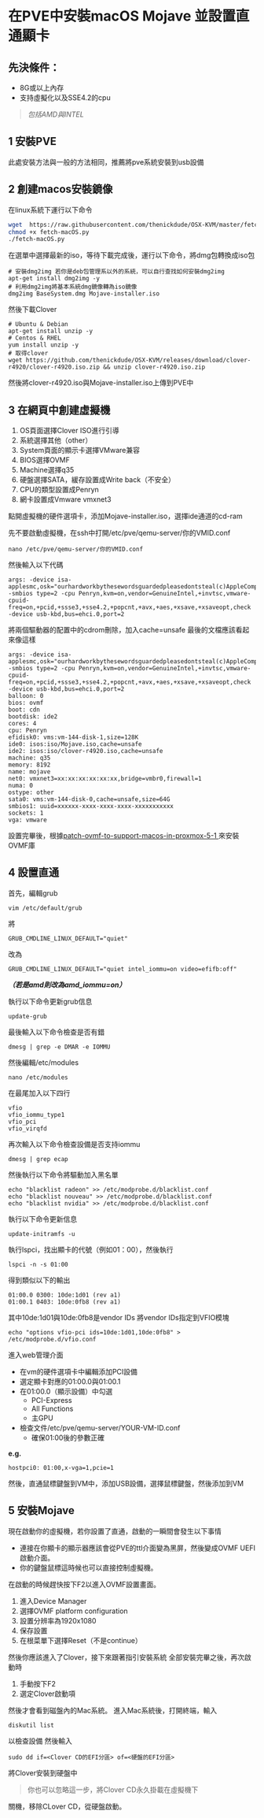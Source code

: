 # 在PVE中安裝macOS Mojave 並設置直通顯卡
## 先決條件：
+ 8G或以上內存
+ 支持虛擬化以及SSE4.2的cpu

> *包括AMD與INTEL*

## 1 安裝PVE
此處安裝方法與一般的方法相同，推薦將pve系統安裝到usb設備

## 2 創建macos安裝鏡像
在linux系統下運行以下命令
```bash
wget  https://raw.githubusercontent.com/thenickdude/OSX-KVM/master/fetch-macOS.py 
chmod +x fetch-macOS.py
./fetch-macOS.py
```
在選單中選擇最新的iso，等待下載完成後，運行以下命令，將dmg包轉換成iso包
```
# 安裝dmg2img 若你是deb包管理系以外的系統，可以自行查找如何安裝dmg2img
apt-get install dmg2img -y 
# 利用dmg2img將基本系統dmg鏡像轉為iso鏡像
dmg2img BaseSystem.dmg Mojave-installer.iso
```
然後下載Clover
```
# Ubuntu & Debian
apt-get install unzip -y
# Centos & RHEL
yum install unzip -y
# 取得clover
wget https://github.com/thenickdude/OSX-KVM/releases/download/clover-r4920/clover-r4920.iso.zip && unzip clover-r4920.iso.zip
```
然後將clover-r4920.iso與Mojave-installer.iso上傳到PVE中

## 3 在網頁中創建虛擬機

1. OS頁面選擇Clover ISO進行引導
2. 系統選擇其他（other）
3. System頁面的顯示卡選擇VMware兼容
4. BIOS選擇OVMF
5. Machine選擇q35
6. 硬盤選擇SATA，緩存設置成Write back（不安全）
7. CPU的類型設置成Penryn
8. 網卡設置成Vmware vmxnet3

點開虛擬機的硬件選項卡，添加Mojave-installer.iso，選擇ide通道的cd-ram

先不要啟動虛擬機，在ssh中打開/etc/pve/qemu-server/你的VMID.conf
```
nano /etc/pve/qemu-server/你的VMID.conf
```
然後輸入以下代碼
```
args: -device isa-applesmc,osk="ourhardworkbythesewordsguardedpleasedontsteal(c)AppleComputerInc" -smbios type=2 -cpu Penryn,kvm=on,vendor=GenuineIntel,+invtsc,vmware-cpuid-freq=on,+pcid,+ssse3,+sse4.2,+popcnt,+avx,+aes,+xsave,+xsaveopt,check -device usb-kbd,bus=ehci.0,port=2
```
將兩個驅動器的配置中的cdrom刪除，加入cache=unsafe
最後的文檔應該看起來像這樣
```
args: -device isa-applesmc,osk="ourhardworkbythesewordsguardedpleasedontsteal(c)AppleComputerInc" -smbios type=2 -cpu Penryn,kvm=on,vendor=GenuineIntel,+invtsc,vmware-cpuid-freq=on,+pcid,+ssse3,+sse4.2,+popcnt,+avx,+aes,+xsave,+xsaveopt,check -device usb-kbd,bus=ehci.0,port=2
balloon: 0
bios: ovmf
boot: cdn
bootdisk: ide2
cores: 4
cpu: Penryn
efidisk0: vms:vm-144-disk-1,size=128K
ide0: isos:iso/Mojave.iso,cache=unsafe
ide2: isos:iso/clover-r4920.iso,cache=unsafe
machine: q35
memory: 8192
name: mojave
net0: vmxnet3=xx:xx:xx:xx:xx:xx,bridge=vmbr0,firewall=1
numa: 0
ostype: other
sata0: vms:vm-144-disk-0,cache=unsafe,size=64G
smbios1: uuid=xxxxxx-xxxx-xxxx-xxxx-xxxxxxxxxxx
sockets: 1
vga: vmware
```
設置完畢後，根據[patch-ovmf-to-support-macos-in-proxmox-5-1 ](https://www.nicksherlock.com/2018/04/patch-ovmf-to-support-macos-in-proxmox-5-1/)來安裝OVMF庫

## 4 設置直通
首先，編輯grub
```
vim /etc/default/grub
```
將
```
GRUB_CMDLINE_LINUX_DEFAULT="quiet"
```
改為
```
GRUB_CMDLINE_LINUX_DEFAULT="quiet intel_iommu=on video=efifb:off"
```
***（若是amd則改為amd_iommu=on）***

執行以下命令更新grub信息
```
update-grub
```
最後輸入以下命令檢查是否有錯
```
dmesg | grep -e DMAR -e IOMMU
```
然後編輯/etc/modules
```
nano /etc/modules
```
在最尾加入以下四行
```
vfio
vfio_iommu_type1
vfio_pci
vfio_virqfd
```
再次輸入以下命令檢查設備是否支持iommu
```
dmesg | grep ecap
```
然後執行以下命令將驅動加入黑名單
```
echo "blacklist radeon" >> /etc/modprobe.d/blacklist.conf
echo "blacklist nouveau" >> /etc/modprobe.d/blacklist.conf
echo "blacklist nvidia" >> /etc/modprobe.d/blacklist.conf
```
執行以下命令更新信息
```
update-initramfs -u
```
執行lspci，找出顯卡的代號（例如01：00），然後執行
```
lspci -n -s 01:00
```
得到類似以下的輸出
```
01:00.0 0300: 10de:1d01 (rev a1)
01:00.1 0403: 10de:0fb8 (rev a1)
```
其中10de:1d01與10de:0fb8是vendor IDs
將vendor IDs指定到VFIO模塊
```
echo "options vfio-pci ids=10de:1d01,10de:0fb8" > /etc/modprobe.d/vfio.conf
```
進入web管理介面
+ 在vm的硬件選項卡中編輯添加PCI設備
+ 選定顯卡對應的01:00.0與01:00.1
+ 在01:00.0（顯示設備）中勾選
	+ PCI-Express
	+ All Functions
	+ 主GPU
+ 檢查文件/etc/pve/qemu-server/YOUR-VM-ID.conf
	+ 確保01:00後的參數正確

**e.g.**
```
hostpci0: 01:00,x-vga=1,pcie=1
```

然後，直通鼠標鍵盤到VM中，添加USB設備，選擇鼠標鍵盤，然後添加到VM

## 5 安裝Mojave
現在啟動你的虛擬機，若你設置了直通，啟動的一瞬間會發生以下事情
* 連接在你顯卡的顯示器應該會從PVE的ttl介面變為黑屏，然後變成OVMF UEFI啟動介面。
* 你的鍵盤鼠標這時候也可以直接控制虛擬機。

在啟動的時候趕快按下F2以進入OVMF設置畫面。
1. 進入Device Manager
2. 選擇OVMF platform configuration
3. 設置分辨率為1920x1080
4. 保存設置
5. 在根菜單下選擇Reset（不是continue）

然後你應該進入了Clover，接下來跟著指引安裝系統
全部安裝完畢之後，再次啟動時
1. 手動按下F2
2. 選定Clover啟動項

然後才會看到磁盤內的Mac系統。
進入Mac系統後，打開終端，輸入
```
diskutil list
```
以檢查設備
然後輸入
```
sudo dd if=<Clover CD的EFI分區> of=<硬盤的EFI分區> 
```
將Clover安裝到硬盤中
> 你也可以忽略這一步，將Clover CD永久掛載在虛擬機下

關機，移除CLover CD，從硬盤啟動。


